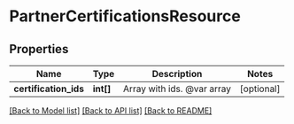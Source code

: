 # PartnerCertificationsResource

## Properties
Name | Type | Description | Notes
------------ | ------------- | ------------- | -------------
**certification_ids** | **int[]** | Array with ids. @var array | [optional] 

[[Back to Model list]](../README.md#documentation-for-models) [[Back to API list]](../README.md#documentation-for-api-endpoints) [[Back to README]](../README.md)


